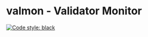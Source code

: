 # valmon - Validator Monitor

[![Code style: black](https://img.shields.io/badge/code%20style-black-000000.svg)](https://github.com/psf/black)

